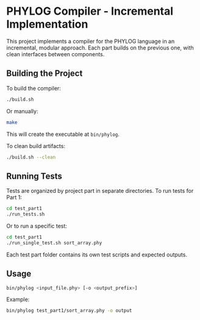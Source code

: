 # PHYLOG Compiler - Incremental Implementation

This project implements a compiler for the PHYLOG language in an incremental, modular approach. Each part builds on the previous one, with clean interfaces between components.


## Building the Project

To build the compiler:

```bash
./build.sh
```

Or manually:

```bash
make
```

This will create the executable at `bin/phylog`.

To clean build artifacts:

```bash
./build.sh --clean
```

## Running Tests

Tests are organized by project part in separate directories. To run tests for Part 1:

```bash
cd test_part1
./run_tests.sh
```

Or to run a specific test:

```bash
cd test_part1
./run_single_test.sh sort_array.phy
```

Each test part folder contains its own test scripts and expected outputs.

## Usage

```bash
bin/phylog <input_file.phy> [-o <output_prefix>]
```

Example:

```bash
bin/phylog test_part1/sort_array.phy -o output
```
